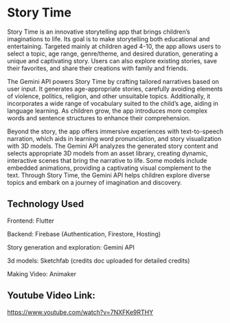 # Story Time 
Story Time is an innovative storytelling app that brings children’s imaginations to life. Its goal is to make storytelling both educational and entertaining. Targeted mainly at children aged 4-10, the app allows users to select a topic, age range, genre/theme, and desired duration, generating a unique and captivating story. Users can also explore existing stories, save their favorites, and share their creations with family and friends.

The Gemini API powers Story Time by crafting tailored narratives based on user input. It generates age-appropriate stories, carefully avoiding elements of violence, politics, religion, and other unsuitable topics. Additionally, it incorporates a wide range of vocabulary suited to the child’s age, aiding in language learning. As children grow, the app introduces more complex words and sentence structures to enhance their comprehension.

Beyond the story, the app offers immersive experiences with text-to-speech narration, which aids in learning word pronunciation, and story visualization with 3D models. The Gemini API analyzes the generated story content and selects appropriate 3D models from an asset library, creating dynamic, interactive scenes that bring the narrative to life. Some models include embedded animations, providing a captivating visual complement to the text. Through Story Time, the Gemini API helps children explore diverse topics and embark on a journey of imagination and discovery.

## Technology Used

Frontend: Flutter 

Backend: Firebase (Authentication, Firestore, Hosting)

Story generation and exploration: Gemini API

3d models: Sketchfab (credits doc uploaded for detailed credits)

Making Video: Animaker

## Youtube Video Link:

https://www.youtube.com/watch?v=7NXFKe9RTHY

